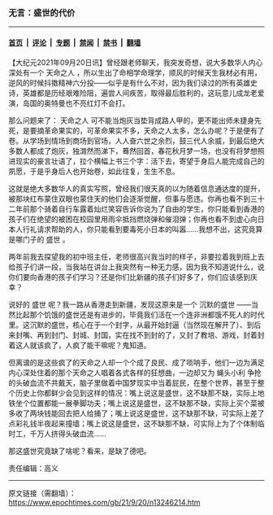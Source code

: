 ### 无言：盛世的代价

---

#### [首页](../../../..?n13246214) &nbsp;|&nbsp; [评论](../../../../../epoch-comment?n13246214) &nbsp;|&nbsp; [专题](../../../../../epoch-special?n13246214) &nbsp;|&nbsp; [禁闻](../../../../../epoch-news?n13246214) &nbsp;|&nbsp; [禁书](../../../../../books?n13246214) &nbsp;|&nbsp; [翻墙](https://github.com/gfw-breaker/nogfw/blob/master/README.md?n13246214)


<div class="post_content" id="artbody" itemprop="articleBody">
 <!-- article content begin -->
 <p>
  【大纪元2021年09月20日讯】曾经跟老师聊天，我突发奇想，说大多数华人内心深处有一个
  <ok href="https://www.epochtimes.com/gb/tag/%E5%A4%A9%E5%91%BD%E4%B9%8B%E4%BA%BA.html">
   天命之人
  </ok>
  ，所以生出了命相学命理学，顺风的时候天生我材必有用，逆风的时候抖擞精神六分投——似乎是有什么不对，因为我们读过的所有英雄史诗，英雄都是历经艰难险阻，遍尝人间疾苦，取得最后胜利的，这玩意儿成龙老爱演，岛国的奥特曼也不亮红灯不会打。
 </p>
 <p>
  那么问题来了：
  <ok href="https://www.epochtimes.com/gb/tag/%E5%A4%A9%E5%91%BD%E4%B9%8B%E4%BA%BA.html">
   天命之人
  </ok>
  可不能当炮灰当垫背成路人甲的，更不能出师未捷身先死，是要摘革命果实的，可革命果实不多，天命之人太多，怎么办呢？于是便有了卷。从学场到情场到商场到官场，人人奋六世之余烈，鼓三代人余威，到最后绝大多数人都成了炮灰，独潸然而涕下，蓦然回首，春花秋月梦一场，也没有将梦想照进现实的豪言壮语了，拉个横幅上书三个字：活下去，寄望于身后人能完成自己的夙愿，于是乎身后人也开始卷，如此往复，生生不息。
 </p>
 <p>
  这就是绝大多数华人的真实写照，曾经我们很天真的以为随着信息通达度的提升，被那块红布蒙住双眼也蒙住天的他们会逐渐觉醒，但事与愿违。你再也看不到三十二年前那个骑着自行车露着灿烂笑容告诉你说为了自由的学生，你只能看到香港的孩子们在绝望的被困在校园里用雨伞抵挡燃烧弹和催泪弹；你再也看不到虚心向日本人行礼请求帮助的人，你只能看到要毒死小日本的叫嚣……我想不出，这究竟算是哪门子的
  <ok href="https://www.epochtimes.com/gb/tag/%E7%9B%9B%E4%B8%96.html">
   盛世
  </ok>
  。
 </p>
 <p>
  两年前我去探望我的初中班主任，老师很高兴我当时的样子，非要拉着我到班上去给孩子们讲一段，当我站在讲台上我突然有一种无力感，因为我不知道说什么，说你们要向香港的孩子们学习？还是你们比新疆的孩子们好多了，你们应该感到庆幸？
 </p>
 <p>
  说好的
  <ok href="https://www.epochtimes.com/gb/tag/%E7%9B%9B%E4%B8%96.html">
   盛世
  </ok>
  呢？我一路从香港走到新疆，发现这原来是一个
  <ok href="https://www.epochtimes.com/gb/tag/%E6%B2%89%E9%BB%98%E7%9A%84%E7%9B%9B%E4%B8%96.html">
   沉默的盛世
  </ok>
  ——当然比起那个饥饿的盛世还是有进步的，毕竟我们活在一个连非洲都饿不死人的时代里。这沉默的盛世，核心在于一个封字，从最开始封逼（当然现在解开了）、到后来封嘴、再到封门、封城、封国，实在找不到封的了，又封了教培、游戏，封着封着这人就该疯了，人疯了能干嘛呢？鬼知道。
 </p>
 <p>
  但离谱的是这些疯了的天命之人却一个个成了良民、成了唢呐手，他们一边为满足内心深处住着的那个天命之人唱着各式各样的狂想曲，一边却又为
  <ok href="https://www.epochtimes.com/gb/tag/%E8%9D%87%E5%A4%B4%E5%B0%8F%E5%88%A9.html">
   蝇头小利
  </ok>
  争抢的头破血流不共戴天，脑子里做着中国梦现实中当着屁民，在整个世界，甚至于整个历史上你都鲜少会见到这样的情况：嘴上说这是盛世，这不缺那不缺，实际上地铁坐个位置都能一展拳脚功夫；嘴上说这是盛世，这不缺那不缺，实际上买个菜被多收了两块钱能回去把人给捅了；嘴上说这是盛世，这不缺那不缺，可实际上差了点彩礼钱半夜起来撞墙；嘴上说这是盛世，这不缺那不缺，可实际上为了个体制临时工，千万人挤得头破血流……
 </p>
 <p>
  那这盛世究竟缺了啥呢？看来，是缺了德吧。
 </p>
 <p>
  责任编辑：高义
 </p>
 <!-- article content end -->
 <div id="below_article_ad">
 </div>
</div>


---

原文链接（需翻墙）：https://www.epochtimes.com/gb/21/9/20/n13246214.htm